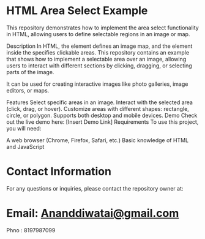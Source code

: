 # HTML Area Select Example
This repository demonstrates how to implement the area select functionality in HTML, allowing users to define selectable regions in an image or map.

Description
In HTML, the <map> element defines an image map, and the <area> element inside the <map> specifies clickable areas. This repository contains an example that shows how to implement a selectable area over an image, allowing users to interact with different sections by clicking, dragging, or selecting parts of the image.

It can be used for creating interactive images like photo galleries, image editors, or maps.

Features
Select specific areas in an image.
Interact with the selected area (click, drag, or hover).
Customize areas with different shapes: rectangle, circle, or polygon.
Supports both desktop and mobile devices.
Demo
Check out the live demo here: [Insert Demo Link]
Requirements
To use this project, you will need:

A web browser (Chrome, Firefox, Safari, etc.)
Basic knowledge of HTML and JavaScript


# Contact Information
For any questions or inquiries, please contact the repository owner at:
# Email: Ananddiwatai@gmail.com

Phno : 8197987099

